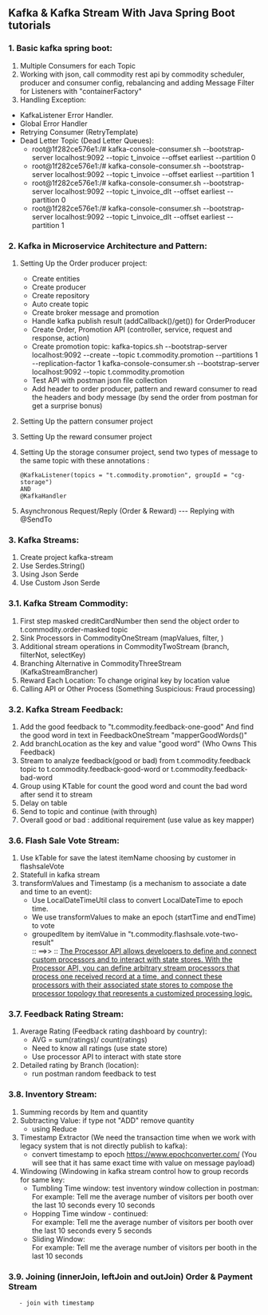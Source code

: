 ## Kafka & Kafka Stream With Java Spring Boot tutorials
### 1. Basic kafka spring boot:
1. Multiple Consumers for each Topic
2.  Working with json, call commodity rest api by commodity scheduler, producer and consumer config, rebalancing and adding Message Filter for Listeners with "containerFactory"
3. Handling Exception:
  * KafkaListener Error Handler.
  * Global Error Handler
  * Retrying Consumer (RetryTemplate)
  * Dead Letter Topic (Dead Letter Queues):
     - root@1f282ce576e1:/# kafka-console-consumer.sh --bootstrap-server localhost:9092 --topic t_invoice --offset earliest --partition 0
     - root@1f282ce576e1:/# kafka-console-consumer.sh --bootstrap-server localhost:9092 --topic t_invoice --offset earliest --partition 1
     - root@1f282ce576e1:/# kafka-console-consumer.sh --bootstrap-server localhost:9092 --topic t_invoice_dlt --offset earliest --partition 0
     - root@1f282ce576e1:/# kafka-console-consumer.sh --bootstrap-server localhost:9092 --topic t_invoice_dlt --offset earliest --partition 1
### 2. Kafka in Microservice Architecture and Pattern:
1. Setting Up the Order producer project:
    * Create entities
    * Create producer
    * Create repository
    * Auto create topic
    * Create broker message and promotion
    * Handle kafka publish result (addCallback()/get()) for OrderProducer
    * Create Order, Promotion API (controller, service, request and response, action)
    * Create promotion topic:
         kafka-topics.sh --bootstrap-server localhost:9092 --create --topic t.commodity.promotion --partitions 1 --replication-factor 1
         kafka-console-consumer.sh --bootstrap-server localhost:9092 --topic t.commodity.promotion
    * Test API with postman json file collection
    * Add header to order producer, pattern and reward consumer to read the headers and body message (by send the order from postman for get a surprise bonus)
   
2. Setting Up the pattern consumer project
3. Setting Up the reward consumer project
4. Setting Up the storage consumer project, send two types of message to the same topic with these annotations :
    ```
    @KafkaListener(topics = "t.commodity.promotion", groupId = "cg-storage")
    AND
    @KafkaHandler
    ```
5. Asynchronous Request/Reply (Order & Reward) --- Replying with @SendTo
### 3. Kafka Streams:
1. Create project kafka-stream
2. Use Serdes.String()
3. Using Json Serde
4. Use Custom Json Serde

### 3.1. Kafka Stream Commodity:
1. First step masked creditCardNumber then send the object order to t.commodity.order-masked topic
2. Sink Processors in CommodityOneStream (mapValues, filter, )
3. Additional stream operations in CommodityTwoStream (branch, filterNot, selectKey)
4. Branching Alternative in CommodityThreeStream (KafkaStreamBrancher)
5. Reward Each Location: To change original key by location value
6. Calling API or Other Process (Something Suspicious: Fraud processing)

### 3.2. Kafka Stream Feedback:  
1. Add the good feedback to "t.commodity.feedback-one-good" And find the good word in text in FeedbackOneStream "mapperGoodWords()"
2. Add branchLocation as the key and value "good word" (Who Owns This Feedback)
3. Stream to analyze feedback(good or bad) from t.commodity.feedback topic to t.commodity.feedback-good-word or t.commodity.feedback-bad-word
4. Group using KTable for count the good word and count the bad word after send it to stream
5. Delay on table
6. Send to topic and continue (with through)
7. Overall good or bad : additional requirement (use value as key mapper)

### 3.6. Flash Sale Vote Stream:
1. Use kTable for save the latest itemName choosing by customer in flashsaleVote
2. Statefull in kafka stream
3. transformValues and Timestamp (is a mechanism to associate a date and time to an event):
   * Use LocalDateTimeUtil class to convert LocalDateTime to epoch time.
   * We use transformValues to make an epoch (startTime and endTime) to vote 
   * groupedItem by itemValue in "t.commodity.flashsale.vote-two-result" <br/>
:: ==>> :: [The Processor API allows developers to define and connect custom processors and to interact with 
   state stores. With the Processor API, you can define arbitrary stream processors that 
   process one received record at a time, and connect these processors with their associated
   state stores to compose the processor topology that represents a customized processing logic.](https://docs.confluent.io/platform/current/streams/developer-guide/processor-api.html#kstreams-processor-api)

### 3.7. Feedback Rating Stream:
1. Average Rating (Feedback rating dashboard by country):
   * AVG = sum(ratings)/ count(ratings)
   * Need to know all ratings (use state store)
   * Use processor API to interact with state store
2. Detailed rating by Branch (location):
   * run postman random feedback to test

### 3.8. Inventory Stream:
1. Summing records by Item and quantity
2. Subtracting Value: if type not "ADD" remove quantity 
    - using Reduce
3. Timestamp Extractor (We need the transaction time when we work with legacy system that is not directly publish to kafka):
    - convert timestamp to epoch https://www.epochconverter.com/ (You will see that it has same exact time with value on message payload)
4. Windowing (Windowing in kafka stream control how to group records for same key: 
   - Tumbling Time window: test inventory window collection in postman: <br/>
     For example: Tell me the average number of visitors per booth over the last 10 seconds every 10 seconds
   - Hopping Time window - continued: <br/>
     For example: Tell me the average number of visitors per booth over the last 10 seconds every 5 seconds
   - Sliding Window: <br/>
     For example: Tell me the average number of visitors per booth in the last 10 seconds

### 3.9. Joining (innerJoin, leftJoin and outJoin) Order & Payment Stream
       - join with timestamp